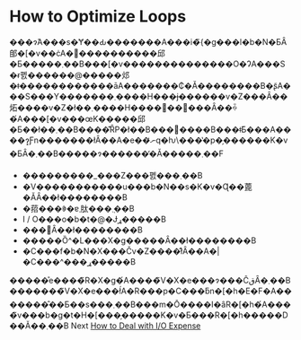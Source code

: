 # How to Optimize Loops

���ɂ́A���s�Ɏ��Ԃ�������A���i�̃{�g���l�b�N�ƂȂ郋�\[�v��ċA�֐����������邱�Ƃ�����܂��B���\[�v��������������O�ɁA���S�ɍ폜������@�����邩�ǂ������������āA�������₵�Ă��������B�ʂ̃A���S���Y�������܂����H���ɉ������v�Z���Ȃ��炻����v�Z�ł��܂����H����􂪌�����Ȃ��ꍇ�́A���\[�v���œK�����邱�Ƃ��ł��܂��B����͊ȒP�ł��B���𓮂����B���ǂ̂Ƃ���A����ɂ͓Ƒn�������łȂ��A�e��ނ̒q�ƕ\���̔�p�̗������K�v�ƂȂ�܂��B�����ɂ������̒�Ă�����܂��F

* ���������\_���Z���폜���܂��B
* �V�����������u���b�N��s�K�v�Ɋ��蓖�ĂȂ��ł��������B
* �萔���ꏏ�ɐ܂肽���݂܂��B
* I / O���o�b�t�@�Ɉړ�����B
* ���􂵂Ȃ��ł��������B
* �����Ȍ^�L���X�g�����Ȃ��ł��������B
* �C���f�b�N�X���Čv�Z����̂ł͂Ȃ��A�|�C���^���ړ�����B

�����̊e����̃R�X�g�́A����̃V�X�e���ɂ���ĈقȂ�܂��B�������̃V�X�e���ł́A�R���p�C���ƃn�\[�h�E�F�A�������̂��Ƃ��s���܂��B���m�Ō����I�ȃR�\[�h�́A����̃v���b�g�t�H�\[���̗�����K�v�Ƃ���R�\[�h�����D��Ă��܂��B Next [How to Deal with I/O Expense](08-How-to-Deal-with-IO-Expense.md)
